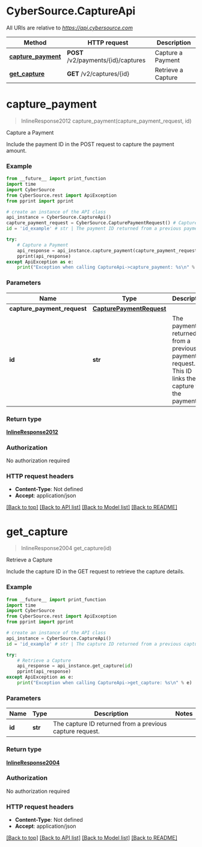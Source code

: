 # CyberSource.CaptureApi

All URIs are relative to *https://api.cybersource.com*

Method | HTTP request | Description
------------- | ------------- | -------------
[**capture_payment**](CaptureApi.md#capture_payment) | **POST** /v2/payments/{id}/captures | Capture a Payment
[**get_capture**](CaptureApi.md#get_capture) | **GET** /v2/captures/{id} | Retrieve a Capture


# **capture_payment**
> InlineResponse2012 capture_payment(capture_payment_request, id)

Capture a Payment

Include the payment ID in the POST request to capture the payment amount.

### Example 
```python
from __future__ import print_function
import time
import CyberSource
from CyberSource.rest import ApiException
from pprint import pprint

# create an instance of the API class
api_instance = CyberSource.CaptureApi()
capture_payment_request = CyberSource.CapturePaymentRequest() # CapturePaymentRequest | 
id = 'id_example' # str | The payment ID returned from a previous payment request. This ID links the capture to the payment. 

try: 
    # Capture a Payment
    api_response = api_instance.capture_payment(capture_payment_request, id)
    pprint(api_response)
except ApiException as e:
    print("Exception when calling CaptureApi->capture_payment: %s\n" % e)
```

### Parameters

Name | Type | Description  | Notes
------------- | ------------- | ------------- | -------------
 **capture_payment_request** | [**CapturePaymentRequest**](CapturePaymentRequest.md)|  | 
 **id** | **str**| The payment ID returned from a previous payment request. This ID links the capture to the payment.  | 

### Return type

[**InlineResponse2012**](InlineResponse2012.md)

### Authorization

No authorization required

### HTTP request headers

 - **Content-Type**: Not defined
 - **Accept**: application/json

[[Back to top]](#) [[Back to API list]](../README.md#documentation-for-api-endpoints) [[Back to Model list]](../README.md#documentation-for-models) [[Back to README]](../README.md)

# **get_capture**
> InlineResponse2004 get_capture(id)

Retrieve a Capture

Include the capture ID in the GET request to retrieve the capture details. 

### Example 
```python
from __future__ import print_function
import time
import CyberSource
from CyberSource.rest import ApiException
from pprint import pprint

# create an instance of the API class
api_instance = CyberSource.CaptureApi()
id = 'id_example' # str | The capture ID returned from a previous capture request. 

try: 
    # Retrieve a Capture
    api_response = api_instance.get_capture(id)
    pprint(api_response)
except ApiException as e:
    print("Exception when calling CaptureApi->get_capture: %s\n" % e)
```

### Parameters

Name | Type | Description  | Notes
------------- | ------------- | ------------- | -------------
 **id** | **str**| The capture ID returned from a previous capture request.  | 

### Return type

[**InlineResponse2004**](InlineResponse2004.md)

### Authorization

No authorization required

### HTTP request headers

 - **Content-Type**: Not defined
 - **Accept**: application/json

[[Back to top]](#) [[Back to API list]](../README.md#documentation-for-api-endpoints) [[Back to Model list]](../README.md#documentation-for-models) [[Back to README]](../README.md)

